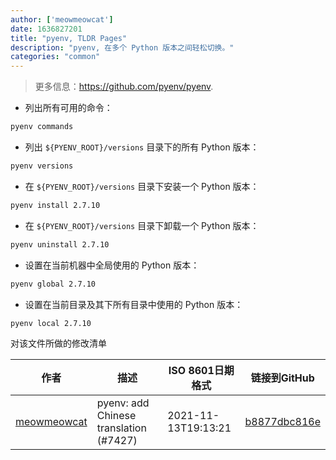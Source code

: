 ```yaml
---
author: ['meowmeowcat']
date: 1636827201
title: "pyenv, TLDR Pages"
description: "pyenv, 在多个 Python 版本之间轻松切换。"
categories: "common"
---
```

> 更多信息：<https://github.com/pyenv/pyenv>.

- 列出所有可用的命令：

```bash
pyenv commands
```

- 列出 `${PYENV_ROOT}/versions` 目录下的所有 Python 版本：

```bash
pyenv versions
```

- 在 `${PYENV_ROOT}/versions` 目录下安装一个 Python 版本：

```bash
pyenv install 2.7.10
```

- 在 `${PYENV_ROOT}/versions` 目录下卸载一个 Python 版本：

```bash
pyenv uninstall 2.7.10
```

- 设置在当前机器中全局使用的 Python 版本：

```bash
pyenv global 2.7.10
```

- 设置在当前目录及其下所有目录中使用的 Python 版本：

```bash
pyenv local 2.7.10
```
对该文件所做的修改清单


作者 | 描述 | ISO 8601日期格式 | 链接到GitHub
------|-----|-----|-----
[meowmeowcat](mailto:meowmeowcat1211@gmail.com) | pyenv: add Chinese translation (#7427) | 2021-11-13T19:13:21 | [b8877dbc816e](https://github.com/tldr-pages/tldr/commit/b8877dbc816eed245cc1bd660ed7fe5a617c03b5)

